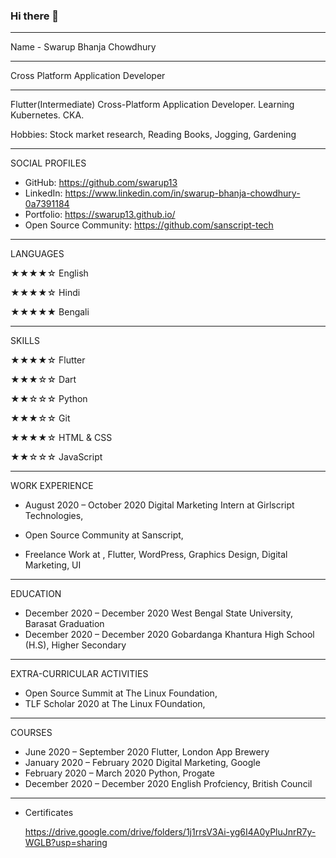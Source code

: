 ### Hi there 👋
---
Name - Swarup Bhanja Chowdhury

-------

Cross Platform Application Developer

---------


Flutter(Intermediate) Cross-Platform Application Developer. Learning Kubernetes. CKA.

  Hobbies: Stock market research, Reading Books, Jogging, Gardening

------------------

SOCIAL PROFILES

  * GitHub: https://github.com/swarup13
  * LinkedIn: https://www.linkedin.com/in/swarup-bhanja-chowdhury-0a7391184
  * Portfolio: https://swarup13.github.io/
  * Open Source Community: https://github.com/sanscript-tech

------------

LANGUAGES

  ★★★★☆ English

  ★★★★☆ Hindi

  ★★★★★ Bengali

------------

SKILLS

  ★★★★☆ Flutter

  ★★★☆☆ Dart

  ★★☆☆☆ Python

  ★★★☆☆ Git

  ★★★★☆ HTML & CSS
  
  ★★☆☆☆ JavaScript

-----------------

WORK EXPERIENCE

  * August 2020 – October 2020
    Digital Marketing Intern at Girlscript Technologies, 

  * 
    Open Source Community at Sanscript, 

  * 
    Freelance Work at , 
      Flutter, WordPress, Graphics Design, Digital Marketing, UI

------------------

EDUCATION

  * December 2020 – December 2020
    West Bengal State University, Barasat Graduation
  * December 2020 – December 2020
    Gobardanga Khantura High School (H.S),  Higher Secondary

--------------------

EXTRA-CURRICULAR ACTIVITIES

  * 
    Open Source Summit  at The Linux Foundation, 
  * 
    TLF Scholar 2020 at The Linux FOundation, 

--------------------

COURSES

  * June 2020 – September 2020
    Flutter, London App Brewery 
  * January 2020 – February 2020
    Digital Marketing, Google
  * February 2020 – March 2020
    Python, Progate
  * December 2020 – December 2020
    English Profciency, British Council 

---------------------

  * Certificates 

    https://drive.google.com/drive/folders/1j1rrsV3Ai-yg6I4A0yPluJnrR7y-WGLB?usp=sharing
